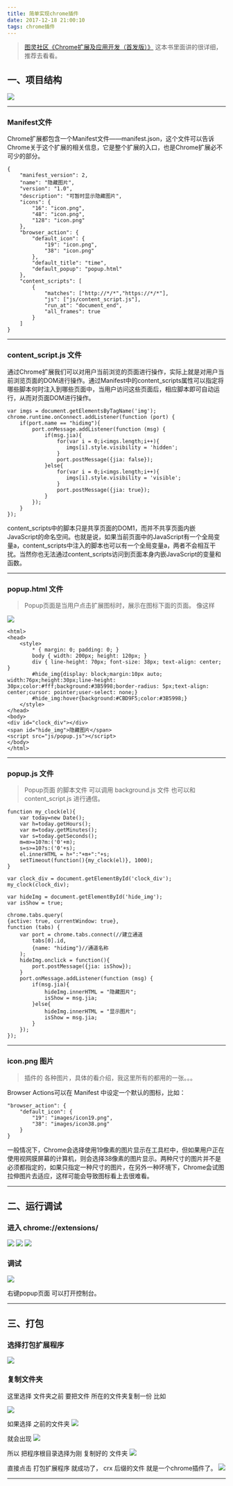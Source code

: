 ```yaml
---
title: 简单实现chrome插件
date: 2017-12-18 21:00:10
tags: chrome插件
---
```


>  [图灵社区《Chrome扩展及应用开发（首发版）》](http://www.ituring.com.cn/book/1421)
>  这本书里面讲的很详细，推荐去看看。

## 一、项目结构
![](http://p01zuhw8m.bkt.clouddn.com/2017/12/18a1.png)

***

### Manifest文件
Chrome扩展都包含一个Manifest文件——manifest.json，这个文件可以告诉Chrome关于这个扩展的相关信息，它是整个扩展的入口，也是Chrome扩展必不可少的部分。
    
```
{
    "manifest_version": 2,
    "name": "隐藏图片",
    "version": "1.0",
    "description": "可暂时显示隐藏图片",
    "icons": {
        "16": "icon.png",
        "48": "icon.png",
        "128": "icon.png"
    },
    "browser_action": {
        "default_icon": {
            "19": "icon.png",
            "38": "icon.png"
        },
        "default_title": "time",
        "default_popup": "popup.html"
    },
    "content_scripts": [
        {
            "matches": ["http://*/*","https://*/*"],
            "js": ["js/content_script.js"],
            "run_at": "document_end",
            "all_frames": true 
        }
    ]
}
```
***

### content_script.js 文件
通过Chrome扩展我们可以对用户当前浏览的页面进行操作，实际上就是对用户当前浏览页面的DOM进行操作。通过Manifest中的content_scripts属性可以指定将哪些脚本何时注入到哪些页面中，当用户访问这些页面后，相应脚本即可自动运行，从而对页面DOM进行操作。


```
var imgs = document.getElementsByTagName('img');
chrome.runtime.onConnect.addListener(function (port) {
    if(port.name == "hidimg"){
        port.onMessage.addListener(function (msg) {
            if(msg.jia){
                for(var i = 0;i<imgs.length;i++){
                   imgs[i].style.visibility = 'hidden';
                }
                port.postMessage({jia: false});
            }else{
                for(var i = 0;i<imgs.length;i++){
                   imgs[i].style.visibility = 'visible';
                }
                port.postMessage({jia: true});
            }
        });
    }
});
```
content_scripts中的脚本只是共享页面的DOM1，而并不共享页面内嵌JavaScript的命名空间。也就是说，如果当前页面中的JavaScript有一个全局变量a，content_scripts中注入的脚本也可以有一个全局变量a，两者不会相互干扰。当然你也无法通过content_scripts访问到页面本身内嵌JavaScript的变量和函数。

***

### popup.html 文件
>Popup页面是当用户点击扩展图标时，展示在图标下面的页面。
>像这样

![](http://p01zuhw8m.bkt.clouddn.com/a2.png)

```
<html>
<head>
    <style>
        * { margin: 0; padding: 0; }
        body { width: 200px; height: 120px; }
        div { line-height: 70px; font-size: 38px; text-align: center; }
        #hide_img{display: block;margin:10px auto; width:76px;height:30px;line-height: 30px;color:#fff;background:#3B5998;border-radius: 5px;text-align: center;cursor: pointer;user-select: none;}
        #hide_img:hover{background:#CBD9F5;color:#3B5998;}
    </style>
</head>
<body>
<div id="clock_div"></div>
<span id="hide_img">隐藏图片</span>
<script src="js/popup.js"></script>
</body>
</html>
```
***

### popup.js 文件
>Popup页面 的脚本文件 可以调用 background.js 文件 也可以和 content_script.js 进行通信。

```
function my_clock(el){
    var today=new Date();
    var h=today.getHours();
    var m=today.getMinutes();
    var s=today.getSeconds();
    m=m>=10?m:('0'+m);
    s=s>=10?s:('0'+s);
    el.innerHTML = h+":"+m+":"+s;
    setTimeout(function(){my_clock(el)}, 1000);
}

var clock_div = document.getElementById('clock_div');
my_clock(clock_div);

var hideImg = document.getElementById('hide_img');
var isShow = true;

chrome.tabs.query(
{active: true, currentWindow: true},
function (tabs) {
    var port = chrome.tabs.connect(//建立通道
        tabs[0].id,
        {name: "hidimg"}//通道名称
    );
    hideImg.onclick = function(){
        port.postMessage({jia: isShow});
    }
    port.onMessage.addListener(function (msg) {
        if(msg.jia){
            hideImg.innerHTML = "隐藏图片";
            isShow = msg.jia;
        }else{
            hideImg.innerHTML = "显示图片";
            isShow = msg.jia;
        }
    });
});
```

***

### icon.png 图片
>插件的 各种图片，具体的看介绍，我这里所有的都用的一张。。。

Browser Actions可以在 Manifest 中设定一个默认的图标，比如：
```
"browser_action": {
    "default_icon": {
        "19": "images/icon19.png",
        "38": "images/icon38.png"
    }
}
```

一般情况下，Chrome会选择使用19像素的图片显示在工具栏中，但如果用户正在使用视网膜屏幕的计算机，则会选择38像素的图片显示。两种尺寸的图片并不是必须都指定的，如果只指定一种尺寸的图片，在另外一种环境下，Chrome会试图拉伸图片去适应，这样可能会导致图标看上去很难看。

***


## 二、运行调试


### 进入 chrome://extensions/

![](http://p01zuhw8m.bkt.clouddn.com/a3.png)
![](http://p01zuhw8m.bkt.clouddn.com/a6.png)
![](http://p01zuhw8m.bkt.clouddn.com/a5.png)


### 调试

![](http://p01zuhw8m.bkt.clouddn.com/a2.png)

右键popup页面 可以打开控制台。

***

## 三、打包

### 选择打包扩展程序

![](http://p01zuhw8m.bkt.clouddn.com/2017/12/18a8.png)

### 复制文件夹
这里选择 文件夹之前 要把文件 所在的文件夹复制一份
比如

![](http://p01zuhw8m.bkt.clouddn.com/2017/12/18a13.png)

如果选择 之前的文件夹 
![](http://p01zuhw8m.bkt.clouddn.com/2017/12/18a9.png)

 就会出现
![](http://p01zuhw8m.bkt.clouddn.com/2017/12/18a10.png)

所以 把程序根目录选择为刚 复制好的 文件夹
![](http://p01zuhw8m.bkt.clouddn.com/2017/12/18a12.png)

直接点击 打包扩展程序 就成功了，
crx 后缀的文件 就是一个chrome插件了。
![](http://p01zuhw8m.bkt.clouddn.com/2017/12/18a14.png)

***
